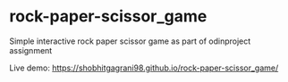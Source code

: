 # rock-paper-scissor_game
Simple interactive rock paper scissor game as part of odinproject assignment

Live demo: https://shobhitgagrani98.github.io/rock-paper-scissor_game/
